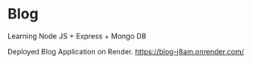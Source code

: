 # Blog
Learning Node JS + Express + Mongo DB

Deployed Blog Application on Render.
https://blog-j8am.onrender.com/
